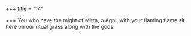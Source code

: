 +++
title = "14"

+++
You who have the might of Mitra, o Agni, with your flaming flame sit here on our ritual grass along with the gods.